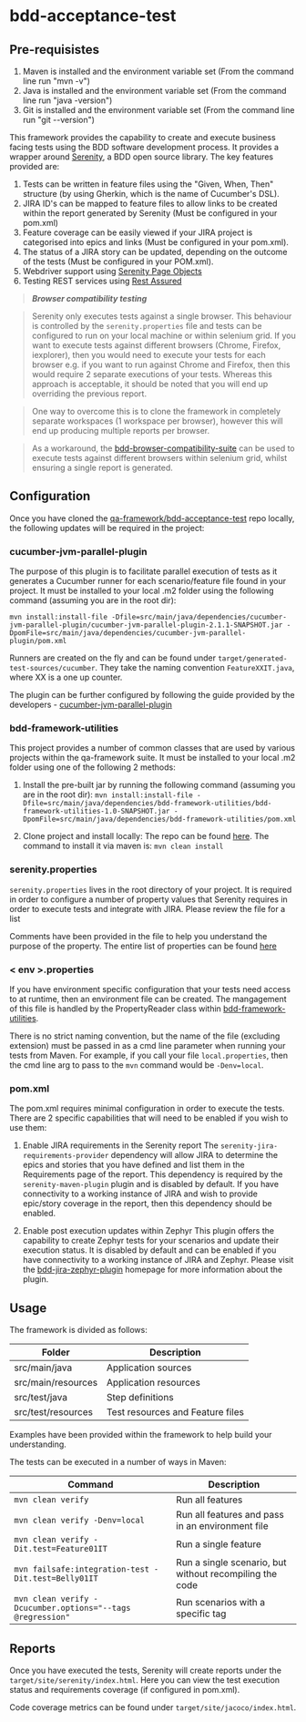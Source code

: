 bdd-acceptance-test
===================

## Pre-requisistes

1. Maven is installed and the environment variable set (From the command line run "mvn -v")
2. Java is installed and the environment variable set (From the command line run "java -version")
3. Git is installed and the environment variable set (From the command line run "git --version")


This framework provides the capability to create and execute business facing tests using the BDD software development process. It provides a wrapper around [Serenity](http://www.thucydides.info), a BDD open source library. The key features provided are:


1. Tests can be written in feature files using the "Given, When, Then" structure (by using Gherkin, which is the name of Cucumber's DSL).
2. JIRA ID's can be mapped to feature files to allow links to be created within the report generated by Serenity (Must be configured in your pom.xml)
3. Feature coverage can be easily viewed if your JIRA project is categorised into epics and links (Must be configured in your pom.xml).
4. The status of a JIRA story can be updated, depending on the outcome of the tests (Must be configured in your POM.xml).
5. Webdriver support using [Serenity Page Objects](http://serenity-bdd.info/docs/serenity/#_writing_serenity_page_objects)
6. Testing REST services using [Rest Assured](http://serenity-bdd.info/docs/serenity/#_testing_rest_with_serenity_bdd)


> ***Browser compatibility testing***

> Serenity only executes tests against a single browser. This behaviour is controlled by the `serenity.properties` file and tests can be configured to run on your local machine or within selenium grid. If you want to execute tests against different browsers (Chrome, Firefox, iexplorer), then you would need to execute your tests for each browser e.g. if you want to run against Chrome and Firefox, then this would require 2 separate executions of your tests. Whereas this approach is acceptable, it should be noted that you will end up overriding the previous report.

> One way to overcome this is to clone the framework in completely separate workspaces (1 workspace per browser), however this will end up producing multiple reports per browser.

> As a workaround, the [bdd-browser-compatibility-suite](https://gitlab.com/qa-framework/bdd-generate-browser-features-plugin) can be  used to execute tests against different browsers within selenium grid, whilst ensuring a single report is generated.


Configuration
-------------
Once you have cloned the [qa-framework/bdd-acceptance-test](https://gitlab.com/qa-framework/bdd-acceptance-test) repo locally, the following updates will be required in the project:


### cucumber-jvm-parallel-plugin
The purpose of this plugin is to facilitate parallel execution of tests as it generates a Cucumber runner for each scenario/feature file found in your project. It must be installed to your local .m2 folder using the following command (assuming you are in the root dir):

`mvn install:install-file -Dfile=src/main/java/dependencies/cucumber-jvm-parallel-plugin/cucumber-jvm-parallel-plugin-2.1.1-SNAPSHOT.jar -DpomFile=src/main/java/dependencies/cucumber-jvm-parallel-plugin/pom.xml`

Runners are created on the fly and can be found under `target/generated-test-sources/cucumber`. They take the naming convention `FeatureXXIT.java`, where XX is a one up counter.

The plugin can be further configured by following the guide provided by the developers - [cucumber-jvm-parallel-plugin](https://github.com/temyers/cucumber-jvm-parallel-plugin)


### bdd-framework-utilities
This project provides a number of common classes that are used by various projects within the qa-framework suite. It must be installed to your local .m2 folder using one of the following 2 methods:

1. Install the pre-built jar by running the following command (assuming you are in the root dir):
`mvn install:install-file -Dfile=src/main/java/dependencies/bdd-framework-utilities/bdd-framework-utilities-1.0-SNAPSHOT.jar -DpomFile=src/main/java/dependencies/bdd-framework-utilities/pom.xml`


2. Clone project and install locally:
The repo can be found [here](https://gitlab.com/qa-framework/bdd-framework-utilities).
The command to install it via maven is: `mvn clean install`


### serenity.properties
`serenity.properties` lives in the root directory of your project. It is required in order to configure a number of property values that Serenity requires in order to execute tests and integrate with JIRA. Please review the file for a list 

Comments have been provided in the file to help you understand the purpose of the property. The entire list of properties can be found [here](http://serenity-bdd.info/docs/serenity/#_serenity_system_properties_and_configuration)


### < env >.properties
If you have environment specific configuration that your tests need access to at runtime, then an environment file can be created. The mangagement of this file is handled by the PropertyReader class within [bdd-framework-utilities](https://gitlab.com/qa-framework/bdd-framework-utilities).

There is no strict naming convention, but the name of the file (excluding extension) must be passed in as a cmd line parameter when running your tests from Maven. For example, if you call your file `local.properties`, then the cmd line arg to pass to the `mvn` command would be `-Denv=local`.


### pom.xml
The pom.xml requires minimal configuration in order to execute the tests. There are 2 specific capabilities that will need to be enabled if you wish to use them:

1. Enable JIRA requirements in the Serenity report
The `serenity-jira-requirements-provider` dependency will allow JIRA to determine the epics and stories that you have defined and list them in the Requirements page of the report. This dependency is required by the `serenity-maven-plugin` plugin and is disabled by default. If you have connectivity to a working instance of JIRA and wish to provide epic/story coverage in the report, then this dependency should be enabled.


2. Enable post execution updates within Zephyr
This plugin offers the capability to create Zephyr tests for your scenarios and update their execution status. It is disabled by default and can be enabled if you have connectivity to a working instance of JIRA and Zephyr. Please visit the [bdd-jira-zephyr-plugin](https://gitlab.com/qa-framework/bdd-jira-zephyr-plugin) homepage for more information about the plugin.


Usage
-----

The framework is divided as follows:

| Folder             | Description           |
| ------------------ | --------------------- |
  src/main/java      | Application sources
  src/main/resources | Application resources
  src/test/java      | Step definitions
  src/test/resources | Test resources and Feature files


Examples have been provided within the framework to help build your understanding.

The tests can be executed in a number of ways in Maven:

| Command																| Description           |
| --------------------------------------------------------------------- | --------------------- |
  `mvn clean verify`													| Run all features
  `mvn clean verify -Denv=local`									| Run all features and pass in an environment file
  `mvn clean verify -Dit.test=Feature01IT`						| Run a single feature
  `mvn failsafe:integration-test -Dit.test=Belly01IT`			| Run a single scenario, but without recompiling the code
  `mvn clean verify -Dcucumber.options="--tags @regression"`	| Run scenarios with a specific tag


Reports
-------
Once you have executed the tests, Serenity will create reports under the `target/site/serenity/index.html`. Here you can view the test execution status and requirements coverage (if configured in pom.xml).

Code coverage metrics can be found under `target/site/jacoco/index.html`.
